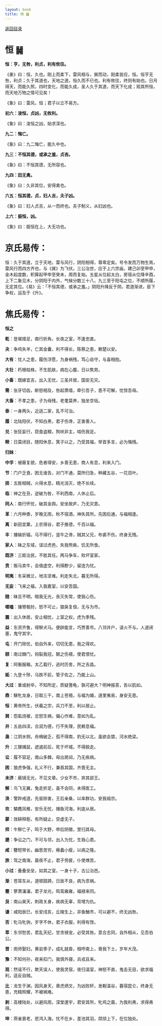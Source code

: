 ```yaml
---
layout: book
title: 恒 ䷟
---
```


[返回目录](./)

# 恒 ䷟

**恒：亨，无咎，利贞，利有攸往。**

《彖》曰：恒，久也。刚上而柔下，雷风相与，巽而动，刚柔皆应，恒。恒亨无咎，利贞；久于其道也，天地之道，恒久而不已也。利有攸往，终则有始也。日月得天，而能久照，四时变化，而能久成，圣人久于其道，而天下化成；观其所恒，而天地万物之情可见矣！

《象》曰：雷风，恒；君子以立不易方。

**初六：浚恒，贞凶，无攸利。**

《象》曰：浚恒之凶，始求深也。

**九二：悔亡。**

《象》曰：九二悔亡，能久中也。

**九三：不恒其德，或承之羞，贞吝。**

《象》曰：不恒其德，无所容也。

**九四：田无禽。**

《象》曰：久非其位，安得禽也。

**六五：恒其德，贞，妇人吉，夫子凶。**

《象》曰：妇人贞吉，从一而终也。夫子制义，从妇凶也。

**上六：振恒，凶。**

《象》曰：振恒在上，大无功也。

# 京氏易传：

恒：久于其道，立于天地，雷与风行，阴阳相得，尊卑定矣。号令发而万物生焉，雷风行而四方齐也，与《巽》为飞伏。三公治世，应于上六宗庙，建己卯至甲申，金木起度数，积算起甲申至癸未，周而复始。五星从位起太白，房宿从位降辛酉，上下二象见木，分阴阳于内外，气候分数三十八，九三至于阳屯之位，不顺所履，无定其位。《易》云：「不恒其德，或承之羞。」阴阳升降反于阴，君道渐进，臣下争权，运及于《升》。


# 焦氏易传：

**恒之**

**乾**：登墀踒足，南行折角，长夜之室，不逢忠直。

**夬**：争鸡失羊，亡其金囊，利不得长，陈蔡之患，赖楚以安。

**大有**：忧人之患，履伤浮愿，为身祸残，笃心自守，与喜相抱。

**大壮**：朽根枯株，不生肌肤，病在心腹，日以焦劳。

**小畜**：既嫁宜吉，出入无忧，三圣并居，国安无灾。

**需**：张牙切齿，断怒相及，咎起萧墙，牵引吾子，患不可解，忧惊吾母。

**大畜**：不孝之患，子为母残，老耄莫养，独坐空垣。

**泰**：一身两头，近适二家，乱不可治。

**履**：北陆阳伏，不知白黑，君子伤谗，正害善人。

**兑**：张狂妄行，窃食盗粮，狗吠非主，啮伤我足。

**睽**：日莫闭目，随阳休息，箕子以之，乃受其福，举首多言，必为悔残。

**归妹**：

**中孚**：被蔽复貌，危者得安，乡善无患，商人有息，利来入门。

**节**：门户乏食，困无谁告，对门不通，莫所归急，种藏五谷，一花百叶。

**损**：五胜相贼，火得水息，精光消灭，绝不长续。

**临**：神之在丑，逆破为咎，不利西南，人休止后。

**同人**：南行怀忧，破其金舆。安坐故庐，乃无灾患。

**革**：六月种黍，岁晚无雨，秋不宿酒，神失其所。先困后通，与福相逢。

**离**：新田宜粟，上农得谷，君子推德，千百以福。

**丰**：播输折辐，马不得行，竖牛之谗，贼其父兄，布裘不伤，终身无残。

**家人**：昧之东域，误过虎邑，失我熊胔，饥无所食。

**既济**：三妪治民，不胜其任。两马争车，败坏室家。

**贲**：贩马卖牛，会值虚空，利得尠少，留连为忧。

**明夷**：冬采微兰，地冻坚难。利走失北，暮无所得。

**无妄**：飞来之福，入我嘉室，以安吾国。

**随**：昧旦不明，暗我无光，丧灭失常，使我心伤。

**噬嗑**：攘臂极肘，怒不可止，狼戾复佷，无与为市。

**震**：出入休居，安止相忧，上室之权，虎为季残。

**益**：东资齐鲁，得騂犬马。便辟能言，巧贾善市。八邻并户，请火不与。人道闭塞，鬼守其宇。

**屯**：开门除忧，伯自外来，切切无患，我之得欢。

**颐**：南过棘门，钩裂我冠，鬭之伤襦，使君恨忧。

**复**：阿衡服箱，太乙载行，逃时历舍，所之吉昌。

**姤**：九登十陟，马跌不前，管子佐之，乃能上山。

**大过**：重或射卒，不知所定，质疑蓍龟，孰可避大？明神报荅，告以肌如。

**鼎**：騋牝龙身，日取三千，南上苍梧，与福为婚，道里夷易，身安无患。

**恒**：黄帝所生，伏羲之宗，兵刀不至，利以居止。

**巽**：怨虱烧被，忿怒生祸，偏心作难，意如为乱。

**井**：五岳四渎，合润为德，行不失理，民赖息福。

**蛊**：江阴水侧，舟楫破乏，孤不得南，豹无以北，虽欲会盟，河水绝梁。

**升**：三狸捕鼠，遮遏前后，死于坏城，不得脱走。

**讼**：履不容足，南山多棘，毋出房闼，乃无疾病。

**困**：狼虎争强，礼义不行，兼吞其国，齐晋无主。

**未济**：蔽镜无光，不见文章。少女不市，弃其郤王。

**解**：鸟飞无翼，兔走折足，虽不会同，未得医工。

**涣**：警跸戒道，先驱除害，王后亲桑，以率群功，安我祖宗。

**坎**：驎麑凤稚，安乐无忧，捕鱼河海，利逾从居。

**蒙**：效耕释秬，有所疑止，空虚无子。

**师**：牛騂亡子，鸣于大野，申后阴徵，罡归其母。

**遯**：争讼之门，不可与邻，出入为忧，生我心患。

**咸**：簪短带长，幽思苦穷，瘠蠡小瘦，以病之隆。

**旅**：驾之南海，晨夜不止，君子劳疲，仆使燋苦。

**小过**：叠叠垒垒，如其之室，一身十子，古公治邑。

**渐**：苍耳东从，道顿跂踦，日辰不良，病为祟祸。

**蹇**：蓼萧瀼瀼，君子龙光，鸣鸾雍雍，福禄来同。

**艮**：南山昊天，刺政关身，疾病无辜，背增为仇。

**谦**：咸阳辰巳，长安戌亥，丘陵生上，非鱼鰌市，可以避不，终无凶咎。

**否**：牝马牝驹，岁字不休，君子衣服，利得有馀。

**萃**：东邻愁苦，君乱天纪，甘贪禄宠，必受其咎。意合志同，自外相从，见吾伯公。

**晋**：雨师娶妇，黄岩季子，成礼就昏，相呼南上，膏我下土，岁年大茂。

**豫**：不知何孙，夜来扣门，我慎外寝，兵戎且来。

**观**：然诺不行，欺天误人，使我灵宿，夜归温室，神怒不直，鬼击无目，欲求福利，适反自贼。

**比**：龙生于渊，因风身天，章虎炳文，为凶败轩，发輗温谷，暮宿昆仑，终身无患，充精照耀，不被祸难。

**剥**：高楼陆处，以避风雨，深堂邃宇，君安其所，牝鸡之晨，为我利弗，求得弗得。

**坤**：燕雀衰老，悲鸿入海，忧不在乡，差池其羽，颉颃上下，在位独处。


